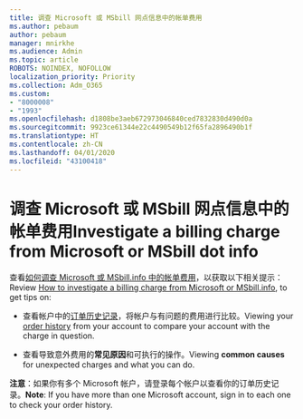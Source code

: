 ```yaml
---
title: 调查 Microsoft 或 MSbill 网点信息中的帐单费用
ms.author: pebaum
author: pebaum
manager: mnirkhe
ms.audience: Admin
ms.topic: article
ROBOTS: NOINDEX, NOFOLLOW
localization_priority: Priority
ms.collection: Adm_O365
ms.custom:
- "8000008"
- "1993"
ms.openlocfilehash: d1808be3aeb672973046840ced7832830d490d0a
ms.sourcegitcommit: 9923ce61344e22c4490549b12f65fa2896490b1f
ms.translationtype: HT
ms.contentlocale: zh-CN
ms.lasthandoff: 04/01/2020
ms.locfileid: "43100418"
---
```

# <a name="investigate-a-billing-charge-from-microsoft-or-msbill-dot-info"></a><span data-ttu-id="54192-102">调查 Microsoft 或 MSbill 网点信息中的帐单费用</span><span class="sxs-lookup"><span data-stu-id="54192-102">Investigate a billing charge from Microsoft or MSbill dot info</span></span>

<span data-ttu-id="54192-103">查看[如何调查 Microsoft 或 MSbill.info 中的帐单费用](https://support.microsoft.com/help/10623/microsoft-account-investigate-billing-charge)，以获取以下相关提示：</span><span class="sxs-lookup"><span data-stu-id="54192-103">Review [How to investigate a billing charge from Microsoft or MSbill.info](https://support.microsoft.com/help/10623/microsoft-account-investigate-billing-charge), to get tips on:</span></span> 

- <span data-ttu-id="54192-104">查看帐户中的[订单历史记录](https://account.microsoft.com/billing/orders/)，将帐户与有问题的费用进行比较。</span><span class="sxs-lookup"><span data-stu-id="54192-104">Viewing your [order history](https://account.microsoft.com/billing/orders/) from your account to compare your account with the charge in question.</span></span>

- <span data-ttu-id="54192-105">查看导致意外费用的**常见原因**和可执行的操作。</span><span class="sxs-lookup"><span data-stu-id="54192-105">Viewing **common causes** for unexpected charges and what you can do.</span></span>

<span data-ttu-id="54192-106">**注意**：如果你有多个 Microsoft 帐户，请登录每个帐户以查看你的订单历史记录。</span><span class="sxs-lookup"><span data-stu-id="54192-106">**Note**: If you have more than one Microsoft account, sign in to each one to check your order history.</span></span>
